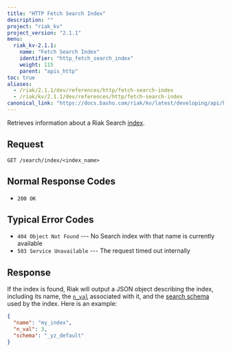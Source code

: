 ```yaml
---
title: "HTTP Fetch Search Index"
description: ""
project: "riak_kv"
project_version: "2.1.1"
menu:
  riak_kv-2.1.1:
    name: "Fetch Search Index"
    identifier: "http_fetch_search_index"
    weight: 115
    parent: "apis_http"
toc: true
aliases:
  - /riak/2.1.1/dev/references/http/fetch-search-index
  - /riak/kv/2.1.1/dev/references/http/fetch-search-index
canonical_link: "https://docs.basho.com/riak/kv/latest/developing/api/http/fetch-search-index"
---
```


Retrieves information about a Riak Search [index](/riak/kv/2.1.1/developing/usage/search/#simple-setup).

## Request

```
GET /search/index/<index_name>
```

## Normal Response Codes

* `200 OK`

## Typical Error Codes

* `404 Object Not Found` --- No Search index with that name is currently
    available
* `503 Service Unavailable` --- The request timed out internally

## Response

If the index is found, Riak will output a JSON object describing the
index, including its name, the [`n_val`](/riak/kv/2.1.1/developing/app-guide/replication-properties/#a-primer-on-n-r-and-w) associated with it, and the [search schema](/riak/kv/2.1.1/developing/usage/search-schemas) used by the index. Here is an example:

```json
{
  "name": "my_index",
  "n_val": 3,
  "schema": "_yz_default"
}
```
